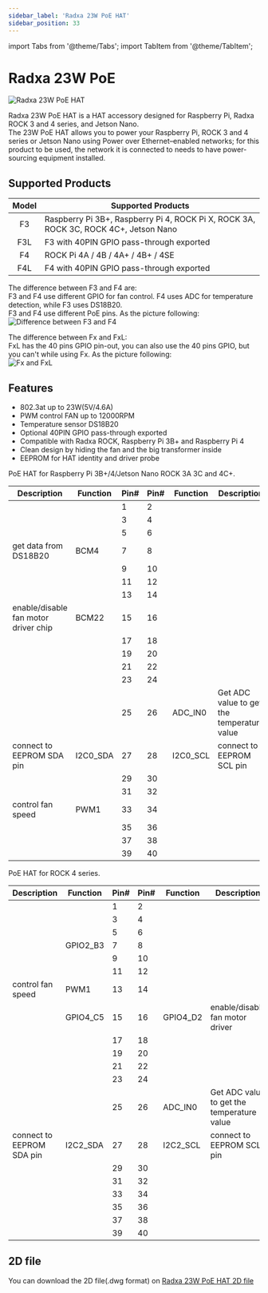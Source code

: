 ```yaml
---
sidebar_label: 'Radxa 23W PoE HAT'
sidebar_position: 33
---
```


import Tabs from '@theme/Tabs';
import TabItem from '@theme/TabItem';

# Radxa 23W PoE

![Radxa 23W PoE HAT](/img/accessories/poe-hat/23w-poe.webp)

Radxa 23W PoE HAT is a HAT accessory designed for Raspberry Pi, Radxa ROCK 3 and 4 series, and Jetson Nano.  
The 23W PoE HAT allows you to power your Raspberry Pi, ROCK 3 and 4 series or Jetson Nano using Power over Ethernet–enabled networks; 
for this product to be used, the network it is connected to needs to have power-sourcing equipment installed.

<Tabs>
<TabItem value="specs" label="Hardware Introduction">

## Supported Products

|Model|Supported Products|
|:-:|-|
|F3|Raspberry Pi 3B+, Raspberry Pi 4, ROCK Pi X, ROCK 3A, ROCK 3C, ROCK 4C+, Jetson Nano|
|F3L|F3 with 40PIN GPIO pass-through exported|
|F4|ROCK Pi 4A / 4B / 4A+ / 4B+ / 4SE|
|F4L|F4 with 40PIN GPIO pass-through exported|

The difference between F3 and F4 are:  
F3 and F4 use different GPIO for fan control. F4 uses ADC for temperature detection, while F3 uses DS18B20.  
F3 and F4 use different PoE pins. As the picture following:  
![Difference between F3 and F4](/img/accessories/poe-hat/23w-poe-f3f4.webp)

The difference between Fx and FxL:  
FxL has the 40 pins GPIO pin-out, you can also use the 40 pins GPIO, but you can't while using Fx. As the picture following:  
![Fx and FxL](/img/accessories/poe-hat/23w-poe-l.webp)

## Features

- 802.3at up to 23W(5V/4.6A)
- PWM control FAN up to 12000RPM
- Temperature sensor DS18B20
- Optional 40PIN GPIO pass-through exported
- Compatible with Radxa ROCK, Raspberry Pi 3B+ and Raspberry Pi 4
- Clean design by hiding the fan and the big transformer inside
- EEPROM for HAT identity and driver probe

</TabItem>
<TabItem value="hardware" label="Hareware Information">
<Tabs>
<TabItem value="f3_pin_out" label="F3/F3L Pin Out">

PoE HAT for Raspberry Pi 3B+/4/Jetson Nano ROCK 3A 3C and 4C+.

<div className='gpio_style'>

|Description|Function|Pin#|Pin#|Function|Description|
|-|-|-|-|-|-|
|||1 |2 |||
|||3 |4 |||
|||5 |6 |||
|get data from DS18B20|BCM4|7 |8 |||
|||9 |10|||
|||11|12|||
|||13|14|||
|enable/disable fan motor driver chip|BCM22|15|16|||
|||17|18|||
|||19|20|||
|||21|22|||
|||23|24|||
|||25|26|ADC_IN0|Get ADC value to get the temperature value|
|connect to EEPROM SDA pin|I2C0_SDA|27|28|I2C0_SCL|connect to EEPROM SCL pin|
|||29|30|||
|||31|32|||
|control fan speed|PWM1|33|34|||
|||35|36|||
|||37|38|||
|||39|40|||

</div>

</TabItem>

<TabItem value="f4_pin_out" label="F4/F4L Pin Out">

PoE HAT for ROCK 4 series.

<div className='gpio_style'>

|Description|Function|Pin#|Pin#|Function|Description|
|-|-|-|-|-|-|
|||1 |2 |||
|||3 |4 |||
|||5 |6 |||
||GPIO2_B3|7 |8 |||
|||9 |10|||
|||11|12|||
|control fan speed|PWM1|13|14|||
||GPIO4_C5|15|16|GPIO4_D2|enable/disable fan motor driver|
|||17|18|||
|||19|20|||
|||21|22|||
|||23|24|||
|||25|26|ADC_IN0|Get ADC value to get the temperature value|
|connect to EEPROM SDA pin|I2C2_SDA|27|28|I2C2_SCL|connect to EEPROM SCL pin|
|||29|30|||
|||31|32|||
|||33|34|||
|||35|36|||
|||37|38|||
|||39|40|||

</div>

</TabItem>
</Tabs>

## 2D file

You can download the 2D file(.dwg format) on [Radxa 23W PoE HAT 2D file](https://dl.radxa.com/accessories/poe-hat/rockpi_poe_hat_V1.2_20190521.dwg)

</TabItem>
</Tabs>
